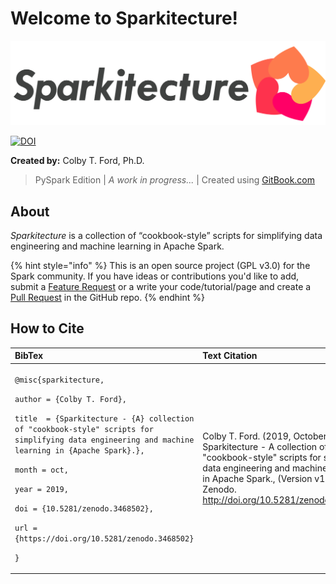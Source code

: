 # Welcome to Sparkitecture!

![](.gitbook/assets/sparkitecture_logo.png)

[![DOI](https://zenodo.org/badge/167874964.svg)](https://zenodo.org/badge/latestdoi/167874964)

**Created by:** Colby T. Ford, Ph.D.

> PySpark Edition \| _A work in progress..._ \| Created using [GitBook.com](https://www.gitbook.com/)

## About

_Sparkitecture_ is a collection of “cookbook-style” scripts for simplifying data engineering and machine learning in Apache Spark.

{% hint style="info" %}
This is an open source project \(GPL v3.0\) for the Spark community. If you have ideas or contributions you'd like to add, submit a [Feature Request](https://github.com/colbyford/sparkitecture/issues/new/choose) or a write your code/tutorial/page and create a [Pull Request](https://github.com/colbyford/sparkitecture/pulls) in the GitHub repo.
{% endhint %}

## How to Cite

<table>
  <thead>
    <tr>
      <th style="text-align:left">BibTex</th>
      <th style="text-align:left">Text Citation</th>
    </tr>
  </thead>
  <tbody>
    <tr>
      <td style="text-align:left">
        <p><code>@misc{sparkitecture,</code>
        </p>
        <p><code>author = {Colby T. Ford},</code>
        </p>
        <p><code>title  = {Sparkitecture - {A} collection of &quot;cookbook-style&quot; scripts for simplifying data engineering and machine learning in {Apache Spark}.},</code>
        </p>
        <p><code>month = oct,</code>
        </p>
        <p><code>year = 2019,</code>
        </p>
        <p><code>doi = {10.5281/zenodo.3468502},</code>
        </p>
        <p><code>url = {https://doi.org/10.5281/zenodo.3468502}</code>
        </p>
        <p><code>}</code>
        </p>
      </td>
      <td style="text-align:left">Colby T. Ford. (2019, October) Sparkitecture - A collection of &quot;cookbook-style&quot;
        scripts for simplifying data engineering and machine learning in Apache
        Spark., (Version v1.0.0). Zenodo. <a href="http://doi.org/10.5281/zenodo.3468502">http://doi.org/10.5281/zenodo.3468502</a>
      </td>
    </tr>
  </tbody>
</table>